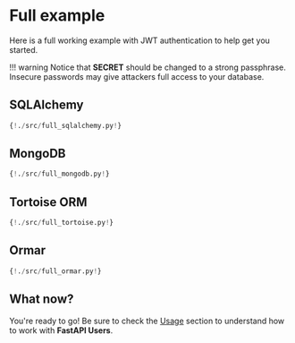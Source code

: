 # Full example

Here is a full working example with JWT authentication to help get you started.

!!! warning
    Notice that **SECRET** should be changed to a strong passphrase.
    Insecure passwords may give attackers full access to your database.

## SQLAlchemy

```py
{!./src/full_sqlalchemy.py!}
```

## MongoDB

```py
{!./src/full_mongodb.py!}
```

## Tortoise ORM

```py
{!./src/full_tortoise.py!}
```

## Ormar

```py
{!./src/full_ormar.py!}
```

## What now?

You're ready to go! Be sure to check the [Usage](../usage/routes.md) section to understand how to work with **FastAPI Users**.
